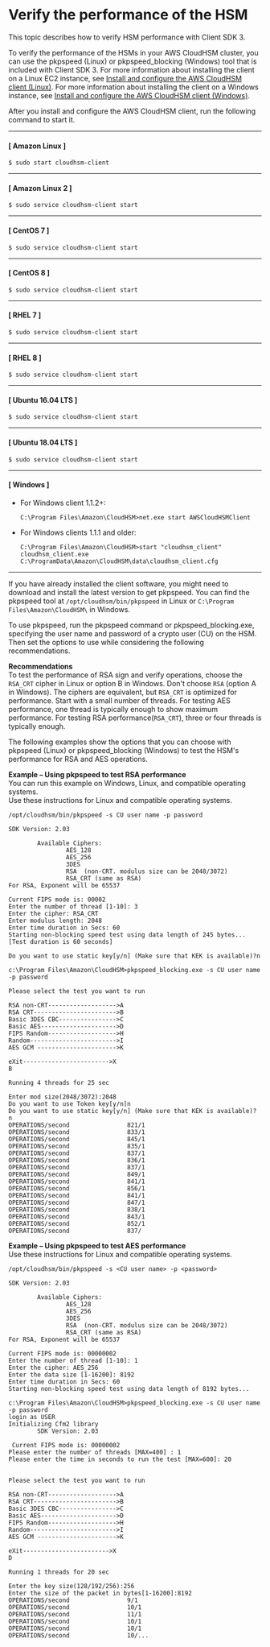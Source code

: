# Verify the performance of the HSM<a name="troubleshooting-verify-hsm-performance"></a>

This topic describes how to verify HSM performance with Client SDK 3\.

To verify the performance of the HSMs in your AWS CloudHSM cluster, you can use the pkpspeed \(Linux\) or pkpspeed\_blocking \(Windows\) tool that is included with Client SDK 3\. For more information about installing the client on a Linux EC2 instance, see [Install and configure the AWS CloudHSM client \(Linux\)](install-and-configure-client-linux.md)\. For more information about installing the client on a Windows instance, see [Install and configure the AWS CloudHSM client \(Windows\)](install-and-configure-client-win.md)\. 

After you install and configure the AWS CloudHSM client, run the following command to start it\.

------
#### [ Amazon Linux ]

```
$ sudo start cloudhsm-client
```

------
#### [ Amazon Linux 2 ]

```
$ sudo service cloudhsm-client start
```

------
#### [ CentOS 7 ]

```
$ sudo service cloudhsm-client start
```

------
#### [ CentOS 8 ]

```
$ sudo service cloudhsm-client start
```

------
#### [ RHEL 7 ]

```
$ sudo service cloudhsm-client start
```

------
#### [ RHEL 8 ]

```
$ sudo service cloudhsm-client start
```

------
#### [ Ubuntu 16\.04 LTS ]

```
$ sudo service cloudhsm-client start
```

------
#### [ Ubuntu 18\.04 LTS ]

```
$ sudo service cloudhsm-client start
```

------
#### [ Windows ]
+ For Windows client 1\.1\.2\+:

  ```
  C:\Program Files\Amazon\CloudHSM>net.exe start AWSCloudHSMClient
  ```
+ For Windows clients 1\.1\.1 and older:

  ```
  C:\Program Files\Amazon\CloudHSM>start "cloudhsm_client" cloudhsm_client.exe C:\ProgramData\Amazon\CloudHSM\data\cloudhsm_client.cfg
  ```

------

If you have already installed the client software, you might need to download and install the latest version to get pkpspeed\. You can find the pkpspeed tool at `/opt/cloudhsm/bin/pkpspeed` in Linux or `C:\Program Files\Amazon\CloudHSM\` in Windows\. 

To use pkpspeed, run the pkpspeed command or pkpspeed\_blocking\.exe, specifying the user name and password of a crypto user \(CU\) on the HSM\. Then set the options to use while considering the following recommendations\. 

**Recommendations**  
To test the performance of RSA sign and verify operations, choose the `RSA_CRT` cipher in Linux or option B in Windows\. Don't choose `RSA` \(option A in Windows\)\. The ciphers are equivalent, but `RSA_CRT` is optimized for performance\. 
Start with a small number of threads\. For testing AES performance, one thread is typically enough to show maximum performance\. For testing RSA performance\(`RSA_CRT`\), three or four threads is typically enough\. 

The following examples show the options that you can choose with pkpspeed \(Linux\) or pkpspeed\_blocking \(Windows\) to test the HSM's performance for RSA and AES operations\. 

**Example – Using pkpspeed to test RSA performance**  
You can run this example on Windows, Linux, and compatible operating systems\.  
Use these instructions for Linux and compatible operating systems\.  

```
/opt/cloudhsm/bin/pkpspeed -s CU user name -p password

SDK Version: 2.03

        Available Ciphers:
                AES_128
                AES_256
                3DES
                RSA  (non-CRT. modulus size can be 2048/3072)
                RSA_CRT (same as RSA)
For RSA, Exponent will be 65537

Current FIPS mode is: 00002
Enter the number of thread [1-10]: 3
Enter the cipher: RSA_CRT
Enter modulus length: 2048
Enter time duration in Secs: 60
Starting non-blocking speed test using data length of 245 bytes...
[Test duration is 60 seconds]

Do you want to use static key[y/n] (Make sure that KEK is available)?n
```

```
c:\Program Files\Amazon\CloudHSM>pkpspeed_blocking.exe -s CU user name -p password

Please select the test you want to run

RSA non-CRT------------------->A
RSA CRT----------------------->B
Basic 3DES CBC---------------->C
Basic AES--------------------->D
FIPS Random------------------->H
Random------------------------>I
AES GCM ---------------------->K

eXit------------------------>X
B

Running 4 threads for 25 sec

Enter mod size(2048/3072):2048
Do you want to use Token key[y/n]n
Do you want to use static key[y/n] (Make sure that KEK is available)?  n
OPERATIONS/second                821/1
OPERATIONS/second                833/1
OPERATIONS/second                845/1
OPERATIONS/second                835/1
OPERATIONS/second                837/1
OPERATIONS/second                836/1
OPERATIONS/second                837/1
OPERATIONS/second                849/1
OPERATIONS/second                841/1
OPERATIONS/second                856/1
OPERATIONS/second                841/1
OPERATIONS/second                847/1
OPERATIONS/second                838/1
OPERATIONS/second                843/1
OPERATIONS/second                852/1
OPERATIONS/second                837/
```

**Example – Using pkpspeed to test AES performance**  
Use these instructions for Linux and compatible operating systems\.  

```
/opt/cloudhsm/bin/pkpspeed -s <CU user name> -p <password>

SDK Version: 2.03

        Available Ciphers:
                AES_128
                AES_256
                3DES
                RSA  (non-CRT. modulus size can be 2048/3072)
                RSA_CRT (same as RSA)
For RSA, Exponent will be 65537

Current FIPS mode is: 00000002
Enter the number of thread [1-10]: 1
Enter the cipher: AES_256
Enter the data size [1-16200]: 8192
Enter time duration in Secs: 60
Starting non-blocking speed test using data length of 8192 bytes...
```

```
c:\Program Files\Amazon\CloudHSM>pkpspeed_blocking.exe -s CU user name -p password
login as USER
Initializing Cfm2 library
        SDK Version: 2.03

 Current FIPS mode is: 00000002
Please enter the number of threads [MAX=400] : 1
Please enter the time in seconds to run the test [MAX=600]: 20


Please select the test you want to run

RSA non-CRT------------------->A
RSA CRT----------------------->B
Basic 3DES CBC---------------->C
Basic AES--------------------->D
FIPS Random------------------->H
Random------------------------>I
AES GCM ---------------------->K

eXit------------------------>X
D

Running 1 threads for 20 sec

Enter the key size(128/192/256):256
Enter the size of the packet in bytes[1-16200]:8192
OPERATIONS/second                9/1
OPERATIONS/second                10/1
OPERATIONS/second                11/1
OPERATIONS/second                10/1
OPERATIONS/second                10/1
OPERATIONS/second                10/...
```